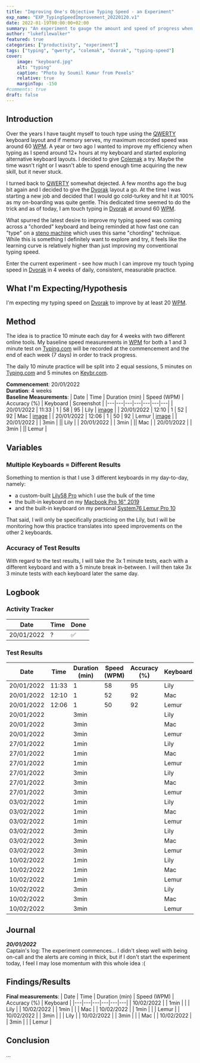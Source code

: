 ```yaml
---
title: "Improving One's Objective Typing Speed - an Experiment"
exp_name: "EXP_TypingSpeedImprovement_20220120.v1"
date: 2022-01-19T00:00:00+02:00
summary: "An experiment to gauge the amount and speed of progress when attempting to deliberately increase one's typing speed."
author: "lukefilewalker"
featured: true
categories: ["productivity", "experiment"]
tags: ["typing", "qwerty", "colemak", "dvorak", "typing-speed"]
cover:
    image: "keyboard.jpg"
    alt: "typing"
    caption: "Photo by Soumil Kumar from Pexels"
    relative: true
    marginTop: -150
#comments: true
draft: false
---
```


## Introduction

Over the years I have taught myself to touch type using the [QWERTY](https://en.wikipedia.org/wiki/QWERTY "QWERTY") keyboard layout and if memory serves, my maximum recorded speed was around 60 [WPM](/ "Words Per Minute"). A year or two ago I wanted to improve my efficiency when typing as I spend around 12+ hours at my keyboard and started exploring alternative keyboard layouts. I decided to give [Colemak](https://en.wikipedia.org/wiki/Colemak "Colemak") a try. Maybe the time wasn't right or I wasn't able to spend enough time acquiring the new skill, but it never stuck.

I turned back to [QWERTY](https://en.wikipedia.org/wiki/QWERTY "QWERTY") somewhat dejected. A few months ago the bug bit again and I decided to give the [Dvorak](https://en.wikipedia.org/wiki/Dvorak_keyboard_layout "Dvorak") layout a go. At the time I was starting a new job and decided that I would go cold-turkey and hit it at 100% as my on-boarding was quite gentle. This dedicated time seemed to do the trick and as of today, I am touch typing in [Dvorak](https://en.wikipedia.org/wiki/Dvorak_keyboard_layout "Dvorak") at around 60 [WPM](/ "Words Per Minute").

What spurred the latest desire to improve my typing speed was coming across a "chorded" keyboard and being reminded at how fast one can "type" on a [steno machine](https://en.wikipedia.org/wiki/Stenotype) which uses this same "chording" technique. While this is something I definitely want to explore and try, it feels like the learning curve is relatively higher than just improving my conventional typing speed.

Enter the current experiment - see how much I can improve my touch typing speed in [Dvorak](https://en.wikipedia.org/wiki/Dvorak_keyboard_layout "Dvorak") in 4 weeks of daily, consistent, measurable practice.

## What I'm Expecting/Hypothesis

I'm expecting my typing speed on [Dvorak](https://en.wikipedia.org/wiki/Dvorak_keyboard_layout "Dvorak") to improve by at least 20 [WPM](/ "Words Per Minute").

## Method

The idea is to practice 10 minute each day for 4 weeks with two different online tools. My baseline speed measurements in [WPM](/ "Words Per Minute") for both a 1 and 3 minute test on [Typing.com](https://typing.com) will be recorded at the commencement and the end of each week (7 days) in order to track progress.

The daily 10 minute practice will be split into 2 equal sessions, 5 minutes on [Typing.com](https://typing.com) and 5 minutes on [Keybr.com](https://www.keybr.com/).

**Commencement**: 20/01/2022  
**Duration**: 4 weeks  
**Baseline Measurements**:
| Date | Time | Duration (min) | Speed (WPM) | Accuracy (%) | Keyboard | Screenshot |
|---|---|---|---|---|---|---|
| 20/01/2022 | 11:33 | 1 | 58 | 95 | Lily | [image](./typing-test_lily_20012022.11:33.png) |
| 20/01/2022 | 12:10 | 1 | 52 | 92 | Mac | [image](./typing-test_mac_20012022.12:10.png) |
| 20/01/2022 | 12:06 | 1 | 50 | 92 | Lemur | [image](./typing-test_lemur_20012022.12:06.png) |
| 20/01/2022 | | 3min | || Lily |
| 20/01/2022 | | 3min | || Mac |
| 20/01/2022 | | 3min | || Lemur |

## Variables

### Multiple Keyboards = Different Results

Something to mention is that I use 3 different keyboards in my day-to-day, namely:
- a custom-built [Lily58 Pro](https://keyn.co.za/product/lily58pro/) which I use the bulk of the time
- the built-in keyboard on my [Macbook Pro 16" 2019](https://support.apple.com/kb/SP809?locale=en_US)
- and the built-in keyboard on my personal [System76 Lemur Pro 10](https://tech-docs.system76.com/models/lemp10/README.html)

That said, I will only be specifically practicing on the Lily, but I will be monitoring how this practice translates into speed improvements on the other 2 keyboards.

### Accuracy of Test Results

With regard to the test results, I will take the 3x 1 minute tests, each with a different keyboard and with a 5 minute break in-between. I will then take 3x 3 minute tests with each keyboard later the same day.

## Logbook

### Activity Tracker

| Date | Time | Done |
|---|---|---|
| 20/01/2022 | ? | ✅ |

### Test Results

| Date | Time | Duration (min) | Speed (WPM) | Accuracy (%) | Keyboard |
|---|---|---|---|---|---|
| 20/01/2022 | 11:33 | 1 | 58 | 95 | Lily |
| 20/01/2022 | 12:10 | 1 | 52 | 92 | Mac |
| 20/01/2022 | 12:06 | 1 | 50 | 92 | Lemur |
| 20/01/2022 | | 3min | || Lily |
| 20/01/2022 | | 3min | || Mac |
| 20/01/2022 | | 3min | || Lemur |
| 27/01/2022 | | 1min | || Lily |
| 27/01/2022 | | 1min | || Mac |
| 27/01/2022 | | 1min | || Lemur |
| 27/01/2022 | | 3min | || Lily |
| 27/01/2022 | | 3min | || Mac |
| 27/01/2022 | | 3min | || Lemur |
| 03/02/2022 | | 1min | || Lily |
| 03/02/2022 | | 1min | || Mac |
| 03/02/2022 | | 1min | || Lemur |
| 03/02/2022 | | 3min | || Lily |
| 03/02/2022 | | 3min | || Mac |
| 03/02/2022 | | 3min | || Lemur |
| 10/02/2022 | | 1min | || Lily |
| 10/02/2022 | | 1min | || Mac |
| 10/02/2022 | | 1min | || Lemur |
| 10/02/2022 | | 3min | || Lily |
| 10/02/2022 | | 3min | || Mac |
| 10/02/2022 | | 3min | || Lemur |

## Journal

*__20/01/2022__*  
Captain's log: The experiment commences... I didn't sleep well with being on-call and the alerts are coming in thick, but if I don't start the experiment today, I feel I may lose momentum with this whole idea :(

## Findings/Results

**Final measurements**:
| Date | Time | Duration (min) | Speed (WPM) | Accuracy (%) | Keyboard |
|---|---|---|---|---|---|
| 10/02/2022 | | 1min | | | Lily |
| 10/02/2022 | | 1min | | | Mac |
| 10/02/2022 | | 1min | | | Lemur |
| 10/02/2022 | | 3min | | | Lily |
| 10/02/2022 | | 3min | | | Mac |
| 10/02/2022 | | 3min | | | Lemur |

## Conclusion

...

